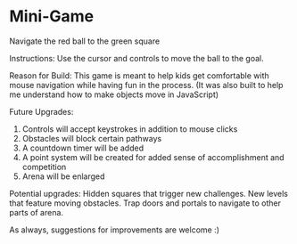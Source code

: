 # Mini-Game
Navigate the red ball to the green square

Instructions:
Use the cursor and controls to move the ball to the goal. 

Reason for Build:
This game is meant to help kids get comfortable with mouse navigation while having fun in the process. (It was also built to help me understand how to make objects move in JavaScript)

Future Upgrades:
1. Controls will accept keystrokes in addition to mouse clicks
2. Obstacles will block certain pathways
3. A countdown timer will be added
4. A point system will be created for added sense of accomplishment and competition
5. Arena will be enlarged

Potential upgrades:
Hidden squares that trigger new challenges.
New levels that feature moving obstacles.
Trap doors and portals to navigate to other parts of arena.

As always, suggestions for improvements are welcome :)
